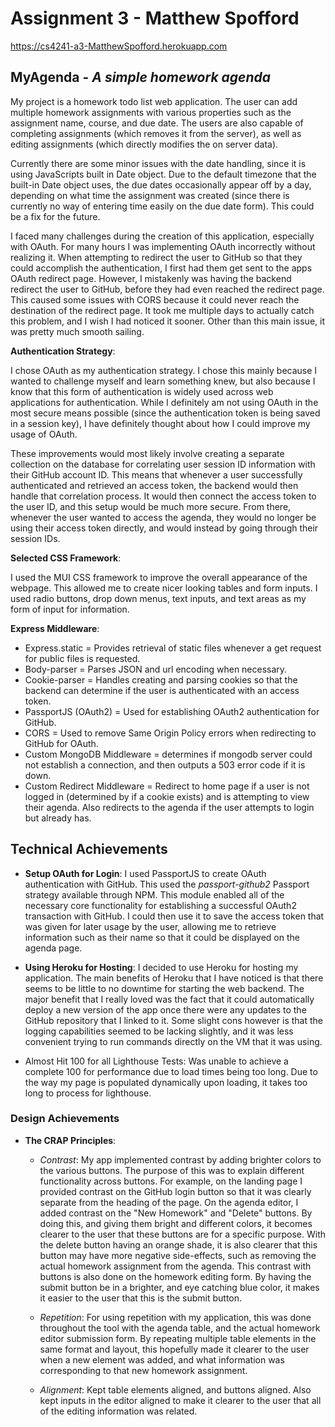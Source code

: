 # Assignment 3 - Matthew Spofford

<https://cs4241-a3-MatthewSpofford.herokuapp.com>

## MyAgenda - *A simple homework agenda*

My project is a homework todo list web application. The user can add multiple homework assignments with various properties such as the assignment name, course, and due date. The users are also capable of completing assignments (which removes it from the server), as well as editing assignments (which directly modifies the on server data).

Currently there are some minor issues with the date handling, since it is using JavaScripts built in Date object. Due to the default timezone that the built-in Date object uses, the due dates occasionally appear off by a day, depending on what time the assignment was created (since there is currently no way of entering time easily on the due date form). This could be a fix for the future.

I faced many challenges during the creation of this application, especially with OAuth. For many hours I was implementing OAuth incorrectly without realizing it. When attempting
to redirect the user to GitHub so that they could accomplish the authentication, I first had them get sent to the apps OAuth redirect page. However, I mistakenly was having the
backend redirect the user to GitHub, before they had even reached the redirect page. This caused some issues with CORS because it could never reach the destination of the
redirect page. It took me multiple days to actually catch this problem, and I wish I had noticed it sooner. Other than this main issue, it was pretty much smooth sailing.

**Authentication Strategy**:

I chose OAuth as my authentication strategy. I chose this mainly because I wanted to challenge myself and learn something knew, but also because I know that
this form of authentication is widely used across web applications for authentication. While I definitely am not using OAuth in the most secure means possible
(since the authentication token is being saved in a session key), I have definitely thought about how I could improve my usage of OAuth.

These improvements would most likely involve creating a separate collection on the database for correlating user session ID information with their GitHub account ID.
This means that whenever a user successfully authenticated and retrieved an access token, the backend would then handle that correlation process. It would then connect
the access token to the user ID, and this setup would be much more secure. From there, whenever the user wanted to access the agenda, they would no longer be using
their access token directly, and would instead by going through their session IDs.

**Selected CSS Framework**:

I used the MUI CSS framework to improve the overall appearance of the webpage. This allowed me to create nicer looking tables and form inputs. I used radio buttons, drop down
menus, text inputs, and text areas as my form of input for information.

**Express Middleware**:

- Express.static = Provides retrieval of static files whenever a get request for public files is requested.
- Body-parser = Parses JSON and url encoding when necessary.
- Cookie-parser = Handles creating and parsing cookies so that the backend can determine if the user is authenticated with an access token.
- PassportJS (OAuth2) = Used for establishing OAuth2 authentication for GitHub.
- CORS = Used to remove Same Origin Policy errors when redirecting to GitHub for OAuth.
- Custom MongoDB Middleware = determines if mongodb server could not establish a connection, and then outputs a 503 error code if it is down.
- Custom Redirect Middleware = Redirect to home page if a user is not logged in (determined by if a cookie exists) and is attempting to view their agenda.
                               Also redirects to the agenda if the user attempts to login but already has.

## Technical Achievements

- **Setup OAuth for Login**: I used PassportJS to create OAuth authentication with GitHub. This used the *passport-github2* Passport strategy available through NPM.
This module enabled all of the necessary core functionality for establishing a successful OAuth2 transaction with GitHub. I could then use it to save the
access token that was given for later usage by the user, allowing me to retrieve information such as their name so that it could be displayed on the agenda page.

- **Using Heroku for Hosting**: I decided to use Heroku for hosting my application. The main benefits of Heroku that I have noticed is that there seems to be little to no
downtime for starting the web backend. The major benefit that I really loved was the fact that it could automatically deploy a new version of the app once there were any
updates to the GitHub repository that I linked to it. Some slight cons however is that the logging capabilities seemed to be lacking slightly, and it was less convenient
trying to run commands directly on the VM that it was using.

- Almost Hit 100 for all Lighthouse Tests: Was unable to achieve a complete 100 for performance due to load times being too long. Due to the way my page is populated dynamically
upon loading, it takes too long to process for lighthouse.

### Design Achievements

- **The CRAP Principles**:

  - *Contrast*: My app implemented contrast by adding brighter colors to the various buttons. The purpose of this was to explain different functionality across buttons.
    For example, on the landing page I provided contrast on the GitHub login button so that it was clearly separate from the heading of the page. On the agenda editor,
    I added contrast on the "New Homework" and "Delete" buttons. By doing this, and giving them bright and different colors, it becomes clearer to the user that these buttons
    are for a specific purpose. With the delete button having an orange shade, it is also clearer that this button may have more negative side-effects, such as removing the
    actual homework assignment from the agenda. This contrast with buttons is also done on the homework editing form. By having the submit button be in a brighter, and eye catching
    blue color, it makes it easier to the user that this is the submit button.

  - *Repetition*: For using repetition with my application, this was done throughout the tool with the agenda table, and the actual homework editor submission form. By repeating
    multiple table elements in the same format and layout, this hopefully made it clearer to the user when a new element was added, and what information was corresponding
    to that new homework assignment.

  - *Alignment*: Kept table elements aligned, and buttons aligned. Also kept inputs in the editor aligned to make it clearer to the user that all of the editing information
    was related.